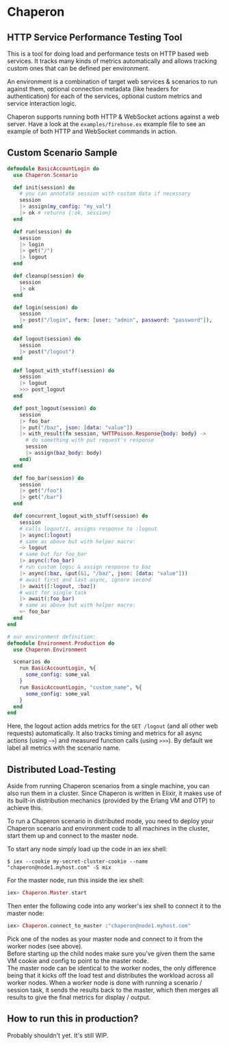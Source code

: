 # Chaperon

## HTTP Service Performance Testing Tool

This is a tool for doing load and performance tests on HTTP based web services.
It tracks many kinds of metrics automatically and allows tracking custom ones that can be defined per environment.

An environment is a combination of target web services & scenarios to run against them, optional connection metadata (like headers for authentication) for each of the services, optional custom metrics and service interaction logic.

Chaperon supports running both HTTP & WebSocket actions against a web server.
Have a look at the `examples/firehose.ex` example file to see an example of both HTTP and WebSocket commands in action.

## Custom Scenario Sample

```elixir
defmodule BasicAccountLogin do
  use Chaperon.Scenario

  def init(session) do
    # you can annotate session with custom data if necessary
    session
    |> assign(my_config: "my_val")
    |> ok # returns {:ok, session}
  end

  def run(session) do
    session
    |> login
    |> get("/")
    |> logout
  end

  def cleanup(session) do
    session
    |> ok
  end

  def login(session) do
    session
    |> post("/login", form: [user: "admin", password: "password"]),
  end

  def logout(session) do
    session
    |> post("/logout")
  end

  def logout_with_stuff(session) do
    session
    |> logout
    >>> post_logout
  end

  def post_logout(session) do
    session
    |> foo_bar
    |> put("/baz", json: [data: "value"])
    |> with_result(fn session, %HTTPoison.Response{body: body} ->
      # do something with put request's response
      session
      |> assign(baz_body: body)
    end)
  end

  def foo_bar(session) do
    session
    |> get("/foo")
    |> get("/bar")
  end

  def concurrent_logout_with_stuff(session) do
    session
    # calls logout/1, assigns response to :logout
    |> async(:logout)
    # same as above but with helper macro:
    ~> logout
    # same but for foo_bar
    |> async(:foo_bar)
    # run custom logic & assign response to baz
    |> async(:baz, &put(&1, "/baz", json: [data: "value"]))
    # await first and last async, ignore second
    |> await([:logout, :baz])
    # wait for single task
    |> await(:foo_bar)
    # same as above but with helper macro:
    <~ foo_bar
  end
end

# our environment definition:
defmodule Environment.Production do
  use Chaperon.Environment

  scenarios do
    run BasicAccountLogin, %{
      some_config: some_val
    }
    run BasicAccountLogin, "custom_name", %{
      some_config: some_val
    }
  end
end
```

Here, the logout action adds metrics for the `GET /logout` (and all other web requests) automatically.
It also tracks timing and metrics for all async actions (using `~>`) and measured function calls (using `>>>`).
By default we label all metrics with the scenario name.

## Distributed Load-Testing

Aside from running Chaperon scenarios from a single machine, you can also run them in a cluster.
Since Chaperon is written in Elixir, it makes use of its built-in distribution mechanics (provided by the Erlang VM and OTP) to achieve this.

To run a Chaperon scenario in distributed mode, you need to deploy your Chaperon scenario and environment code to all machines in the cluster, start them up and connect to the master node.

To start any node simply load up the code in an iex shell:

```
$ iex --cookie my-secret-cluster-cookie --name "chaperon@node1.myhost.com" -S mix
```

For the master node, run this inside the iex shell:

```elixir
iex> Chaperon.Master.start
```

Then enter the following code into any worker's iex shell to connect it to the master node:

```elixir
iex> Chaperon.connect_to_master :"chaperon@node1.myhost.com"
```

Pick one of the nodes as your master node and connect to it from the worker nodes (see above).  
Before starting up the child nodes make sure you've given them the same VM cookie and config to point to the master node.  
The master node can be identical to the worker nodes, the only difference being that it kicks off the load test and distributes the workload across all worker nodes. When a worker node is done with running a scenario / session task, it sends the results back to the master, which then merges all results to give the final metrics for display / output.

## How to run this in production?

Probably shouldn't yet. It's still WIP.
